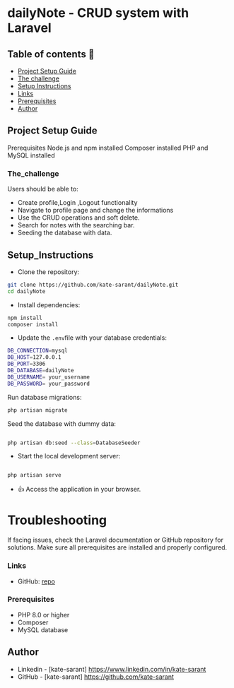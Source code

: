 

# dailyNote - CRUD system with Laravel 


## Table of contents  🚀

  - [Project Setup Guide](#overview)
  - [The challenge](#The_challenge)
  - [Setup Instructions](#Setup_Instructions)
  - [Links](#links)
  - [Prerequisites](#Prerequisites)
  - [Author](#author)


## Project Setup Guide
Prerequisites
Node.js and npm installed
Composer installed
PHP and MySQL installed

### The_challenge

Users should be able to:

- Create profile,Login ,Logout functionality 
- Navigate to profile page and change the informations
- Use the CRUD operations and soft delete.
- Search for notes with the searching bar.
- Seeding the database with data.

## Setup_Instructions 

- Clone the repository:


```bash
git clone https://github.com/kate-sarant/dailyNote.git
cd dailyNote
```

- Install dependencies:

```bash
npm install
composer install

```
- Update the `.env`file with your database credentials:


```bash
DB_CONNECTION=mysql
DB_HOST=127.0.0.1 
DB_PORT=3306
DB_DATABASE=dailyNote 
DB_USERNAME= your_username 
DB_PASSWORD= your_password


```

Run database migrations:

```bash
php artisan migrate

```
Seed the database with dummy data:

```bash

php artisan db:seed --class=DatabaseSeeder

```

- Start the local development server:

```bash

php artisan serve
```

- 👍️ Access the application in your browser.



# Troubleshooting
If facing issues, check the Laravel documentation or GitHub repository for solutions.
Make sure all prerequisites are installed and properly configured.


### Links

- GitHub: [repo](https://github.com/kate-sarant/dailyNote.git)



### Prerequisites

- PHP 8.0 or higher
- Composer
- MySQL database


## Author

- Linkedin - [kate-sarant] https://www.linkedin.com/in/kate-sarant
- GitHub - [kate-sarant] https://github.com/kate-sarant
